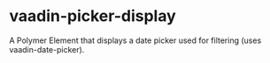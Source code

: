 # vaadin-picker-display
A Polymer Element that displays a date picker used for filtering (uses vaadin-date-picker).
